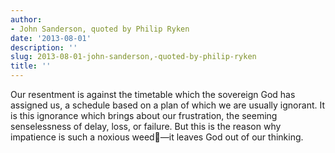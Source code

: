 ```yaml
---
author:
- John Sanderson, quoted by Philip Ryken
date: '2013-08-01'
description: ''
slug: 2013-08-01-john-sanderson,-quoted-by-philip-ryken
title: ''
---
```

Our resentment is against the timetable which the sovereign God has assigned us, a schedule based on a plan of which we are usually ignorant. It is this ignorance which brings about our frustration, the seeming senselessness of delay, loss, or failure. But this is the reason why impatience is such a noxious weed—it leaves God out of our thinking.



